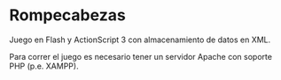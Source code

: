 Rompecabezas
============

Juego en Flash y ActionScript 3 con almacenamiento de datos en XML.

Para correr el juego es necesario tener un servidor Apache con soporte PHP (p.e. XAMPP).
